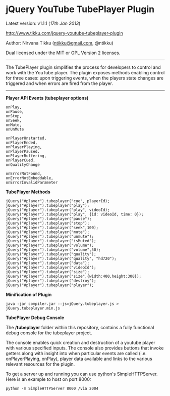 jQuery YouTube TubePlayer Plugin
===

Latest version: v1.1.1 (_17th Jan 2013_)

http://www.tikku.com/jquery-youtube-tubeplayer-plugin

Author: Nirvana Tikku (ntikku@gmail.com, @ntikku)

Dual licensed under the MIT or GPL Version 2 licenses.

----

The TubePlayer plugin simplifies the process for developers to control and work with the YouTube player. The plugin exposes methods enabling control for three cases: upon triggering events, when the players state changes are triggered and when errors are fired from the player.

----

**Player API Events (tubeplayer options)**

	onPlay,
	onPause,
	onStop,
	onSeek,
	onMute,
	onUnMute

	onPlayerUnstarted,
	onPlayerEnded,
	onPlayerPlaying,
	onPlayerPaused,
	onPlayerBuffering,
	onPlayerCued,
	onQualityChange
	
	onErrorNotFound,
	onErrorNotEmbeddable,
	onErrorInvalidParameter

**TubePlayer Methods**
	
	jQuery("#player").tubeplayer("cue", playerId);
    jQuery("#player").tubeplayer("play");
    jQuery("#player").tubeplayer("play", videoId);
    jQuery("#player").tubeplayer("play", {id: videoId, time: 0});
    jQuery("#player").tubeplayer("pause");
    jQuery("#player").tubeplayer("stop");
    jQuery("#player").tubeplayer("seek",100);
    jQuery("#player").tubeplayer("mute");
    jQuery("#player").tubeplayer("unmute");
    jQuery("#player").tubeplayer("isMuted");
    jQuery("#player").tubeplayer("volume");
    jQuery("#player").tubeplayer("volume",50);
    jQuery("#player").tubeplayer("quality");
    jQuery("#player").tubeplayer("quality", "hd720");
    jQuery("#player").tubeplayer("data");
    jQuery("#player").tubeplayer("videoId");
    jQuery("#player").tubeplayer("size");
    jQuery("#player").tubeplayer("size",{width:400,height:300});
    jQuery("#player").tubeplayer("destroy");
    jQuery("#player").tubeplayer("player");

**Minification of Plugin**

	java -jar compiler.jar --js=jQuery.tubeplayer.js > jQuery.tubeplayer.min.js

**TubePlayer Debug Console**

The **/tubeplayer** folder within this repository, contains a fully functional debug console for the tubeplayer project.  

The console enables quick creation and destruction of a youtube player with various specified inputs.  The console also provides buttons that invoke getters along with insight into when particular events are called (i.e. onPlayerPlaying, onPlay), player data available and links to the various relevant resources for the plugin. 

To get a server up and running you can use python's SimpleHTTPServer. Here is an example to host on port 8000:

	python -m SimpleHTTPServer 8000 /via 2004
	
	
